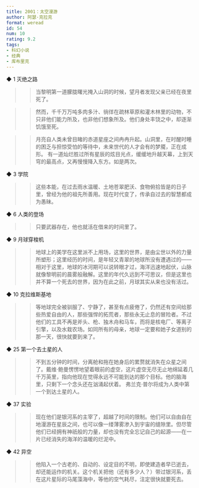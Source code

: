 ```yaml
---
title: 2001：太空漫游
author: 阿瑟·克拉克
format: weread
id: 54
num: 10
rating: 9.2
tags:
- 科幻小说
- 经典
- 库布里克
---
```


◆ 1 灭绝之路

>> 当黎明第一道朦胧曙光掩入山洞的时候，望月者发现父亲已经在夜里死了。

>> 然而，千千万万吨多肉多汁、徜徉在疏林草原和灌木林里的动物，不只非他们能力所及，也非他们想象所及。他们身处丰饶之中，却逐渐饥饿至死。

>> 月亮自人类未曾目睹的赤道星座之间冉冉升起。山洞里，在时醒时睡的困乏与担惊受怕的等待中，未来世代的人才会有的梦魇，正在成形。
有一道灿烂胜过所有星辰的炫目光点，缓缓地升越天幕，上到天穹的最高点，又再慢慢降入东方。如是两次。


◆ 3 学院

>> 这些本能，在过去雨水温暖、土地苍翠肥沃、食物俯拾皆是的日子里，曾经为他的祖先所善用。现在时代变了，传承自过去的智慧都成为愚昧。


◆ 6 人类的登场

>> 只要武器存在，他也就活在借来的时间里了。


◆ 9 月球穿梭机

>> 地球上的美学在这里派不上用场，这里的世界，是由尘世以外的力量所塑形；这里经历的时间，是年轻又青翠的地球所没有遭遇过的——相对于这里，地球的冰河期可以说转眼才过，海洋迅速地起伏，山脉就像黎明前的晨雾般融解。这里的年代久远到不可思议，但是这里也并不算一个死去的世界，因为在此之前，月球其实从来也没有活过。


◆ 10 克拉维斯基地

>> 等地球完全被驯服了、宁静了，甚至有点疲倦了，仍然还有空间给那些热爱自由的人，那些强悍的拓荒者，那些永无止息的冒险者。不过他们的工具不再是斧头、枪、独木舟和马车，而将是核电厂、等离子引擎，以及水栽农场。如同所有的母亲，地球一定要和她子女道别的那一天，很快就要到来了。


◆ 25 第一个去土星的人

>> 不到五分钟的时间，分离舱和拖在她身后的累赘就消失在众星之间了。戴维·鲍曼愣愣地望着眼前的虚空，这片虚空无尽无止地绵延着几千万英里，指向他现在觉得永远不可能到达的那个目标。他的脑海里，只剩下一个念头还在汹涌起伏着。
弗兰克·普尔将成为人类中第一个到达土星的人。


◆ 37 实验

>> 现在他们是银河系的主宰了，超越了时间的限制。他们可以自由自在地漫游在星辰之间，也可以像一缕薄雾渗入到宇宙的缝隙里。但尽管他们已经拥有神祇般的力量，却也没有完全忘记自己的起源——在一片已经消失的海洋的温暖的烂泥中。


◆ 42 异空

>> 他陷入一个古老的、自动的、设定目的不明，即使建造者早已逝去，却还能运作的机关。这个机关把他（还有多少人？）带过银河系，丢在这片星际的马尾藻海中，等他的空气耗尽，注定很快就要死去。

